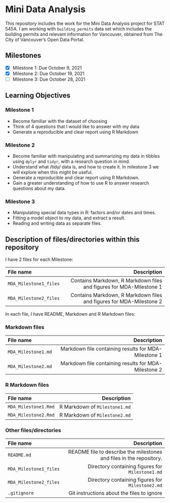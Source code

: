 # Mini Data Analysis

This repository includes the work for the Mini Data Analysis project for STAT 545A. I am working with `building_permits` data set which includes the building permits and relevant information for Vancouver, obtained from The City of Vancouver’s Open Data Portal. 

## Milestones

- [x] Milestone 1: Due October 9, 2021
- [x] Milestone 2: Due October 19, 2021 
- [ ] Milestone 3: Due October 28, 2021

## Learning Objectives 

### Milestone 1

* Become familiar with the dataset of choosing
* Think of 4 questions that I would like to answer with my data
* Generate a reproducible and clear report using R Markdown

### Milestone 2

* Become familiar with manipulating and summarizing my data in tibbles using `dplyr` and `tidyr`, with a research question in mind.
* Understand what /tidy/ data is, and how to create it. In milestone 3 we will explore when this might be useful.
* Generate a reproducible and clear report using R Markdown.
* Gain a greater understanding of how to use R to answer research questions about my data.

### Milestone 3

* Manipulating special data types in R: factors and/or dates and times.
* Fitting a model object to my data, and extract a result.
* Reading and writing data as separate files.

## Description of files/directories within this repository

I have 2 files for each Milestone:

| File name | Description |
| :--- | ---: |
| `MDA_Milestone1_files` | Contains Markdown, R Markdown files and figures for MDA-Milestone 1 |
| `MDA_Milestone2_files` | Contains Markdown, R Markdown files and figures for MDA-Milestone 2 |


In each file, I have README, Markdown and R Markdown files:

### Markdown files

| File name | Description |
| :--- | ---: |
| `MDA_Milestone1.md` | Markdown file containing results for MDA-Milestone 1 |
| `MDA_Milestone2.md` | Markdown file containing results for MDA-Milestone 2 |

### R Markdown files

| File name | Description |
| :--- | ---: |
| `MDA_Milestone1.Rmd` | R Markdown of `Milestone1.md` |
| `MDA_Milestone2.Rmd` | R Markdown of `Milestone2.md` |

### Other files/directories

| File name | Description |
| :--- | ---: |
| `README.md` | README file to describe the milestones and files in the repository. |
| `MDA_Milestone1_files` | Directory containing figures for `Milestone1.md` | 
| `MDA_Milestone2_files` | Directory containing figures for `Milestone2.md` | 
| `.gitignore` | Git instructions about the files to ignore | 